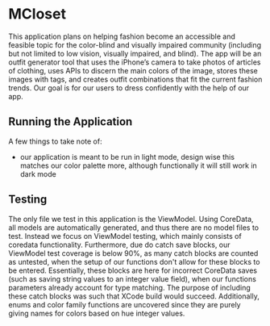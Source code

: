 #  MCloset

This application plans on helping fashion become an accessible and feasible topic for the color-blind and visually impaired community (including but not limited to low vision, visually impaired, and blind). The app will be an outfit generator tool that uses the iPhone’s camera to take photos of articles of clothing, uses APIs to discern the main colors of the image, stores these images with tags, and creates outfit combinations that fit the current fashion trends. Our goal is for our users to dress confidently with the help of our app.

## Running the Application

A few things to take note of:

- our application is meant to be run in light mode, design wise this matches our color palette more, although functionally it will still work in dark mode

## Testing

The only file we test in this application is the ViewModel. Using CoreData, all models are automatically generated, and thus there are no model files to test. Instead we focus on ViewModel testing, which mainly consists of coredata functionality. Furthermore, due do catch save blocks, our ViewModel test coverage is below 90%, as many catch blocks are counted as untested, when the setup of our functions don't allow for these blocks to be entered. Essentially, these blocks are here for incorrect CoreData saves (such as saving string values to an integer value field), when our functions parameters already account for type matching. The purpose of including these catch blocks was such that XCode build would succeed. Additionally, enums and color family functions are uncovered since they are purely giving names for colors based on hue integer values. 




